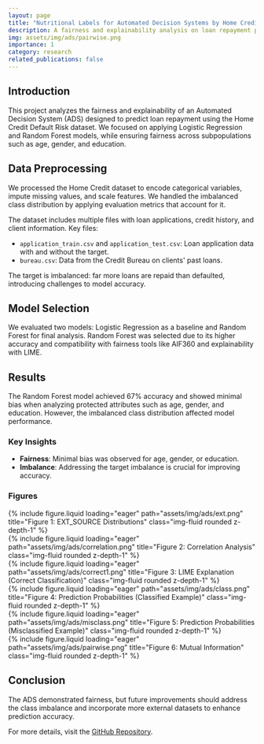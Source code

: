 ```yaml
---
layout: page
title: "Nutritional Labels for Automated Decision Systems by Home Credit Default Risk"
description: A fairness and explainability analysis on loan repayment predictions using machine learning models.
img: assets/img/ads/pairwise.png
importance: 1
category: research
related_publications: false
---
```


## Introduction

This project analyzes the fairness and explainability of an Automated Decision System (ADS) designed to predict loan repayment using the Home Credit Default Risk dataset. We focused on applying Logistic Regression and Random Forest models, while ensuring fairness across subpopulations such as age, gender, and education.

## Data Preprocessing

We processed the Home Credit dataset to encode categorical variables, impute missing values, and scale features. We handled the imbalanced class distribution by applying evaluation metrics that account for it.

The dataset includes multiple files with loan applications, credit history, and client information. Key files:

- `application_train.csv` and `application_test.csv`: Loan application data with and without the target.
- `bureau.csv`: Data from the Credit Bureau on clients' past loans.

The target is imbalanced: far more loans are repaid than defaulted, introducing challenges to model accuracy.

## Model Selection

We evaluated two models: Logistic Regression as a baseline and Random Forest for final analysis. Random Forest was selected due to its higher accuracy and compatibility with fairness tools like AIF360 and explainability with LIME.

## Results

The Random Forest model achieved 67% accuracy and showed minimal bias when analyzing protected attributes such as age, gender, and education. However, the imbalanced class distribution affected model performance.

### Key Insights

- **Fairness**: Minimal bias was observed for age, gender, or education.
- **Imbalance**: Addressing the target imbalance is crucial for improving accuracy.

### Figures

<div class="row">
    <div class="col-sm-8 mt-3 mt-md-0">
        {% include figure.liquid loading="eager" path="assets/img/ads/ext.png" title="Figure 1: EXT_SOURCE Distributions" class="img-fluid rounded z-depth-1" %}
    </div>
</div>

<div class="row">
    <div class="col-sm-6 mt-3 mt-md-0">
        {% include figure.liquid loading="eager" path="assets/img/ads/correlation.png" title="Figure 2: Correlation Analysis" class="img-fluid rounded z-depth-1" %}
    </div>
</div>

<div class="row">
    <div class="col-sm-10 mt-3 mt-md-0">
        {% include figure.liquid loading="eager" path="assets/img/ads/correct1.png" title="Figure 3: LIME Explanation (Correct Classification)" class="img-fluid rounded z-depth-1" %}
    </div>
</div>

<div class="row">
    <div class="col-sm-10 mt-3 mt-md-0">
        {% include figure.liquid loading="eager" path="assets/img/ads/class.png" title="Figure 4: Prediction Probabilities (Classified Example)" class="img-fluid rounded z-depth-1" %}
    </div>
</div>

<div class="row">
    <div class="col-sm-10 mt-3 mt-md-0">
        {% include figure.liquid loading="eager" path="assets/img/ads/misclass.png" title="Figure 5: Prediction Probabilities (Misclassified Example)" class="img-fluid rounded z-depth-1" %}
    </div>
</div>

<div class="row">
    <div class="col-sm-10 mt-3 mt-md-0">
        {% include figure.liquid loading="eager" path="assets/img/ads/pairwise.png" title="Figure 6: Mutual Information" class="img-fluid rounded z-depth-1" %}
    </div>
</div>

## Conclusion

The ADS demonstrated fairness, but future improvements should address the class imbalance and incorporate more external datasets to enhance prediction accuracy.

For more details, visit the [GitHub Repository](https://github.com/wonkwonlee/nutrition-labels-for-home-credit-default-risk).
